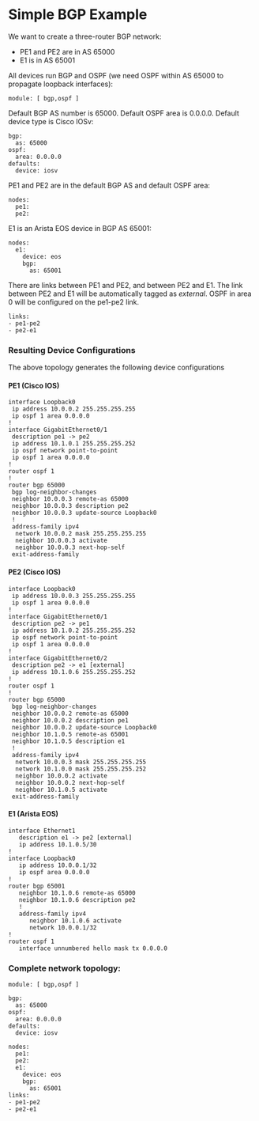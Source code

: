 # Simple BGP Example

We want to create a three-router BGP network:

* PE1 and PE2 are in AS 65000
* E1 is in AS 65001

All devices run BGP and OSPF (we need OSPF within AS 65000 to propagate loopback interfaces):

```
module: [ bgp,ospf ]
```

Default BGP AS number is 65000. Default OSPF area is 0.0.0.0. Default device type is Cisco IOSv:

```
bgp:
  as: 65000 
ospf:
  area: 0.0.0.0
defaults:
  device: iosv
```

PE1 and PE2 are in the default BGP AS and default OSPF area:

```
nodes:
  pe1:
  pe2:
```

E1 is an Arista EOS device in BGP AS 65001:

```
nodes:
  e1:
    device: eos
    bgp:
      as: 65001 
```

There are links between PE1 and PE2, and between PE2 and E1. The link between PE2 and E1 will be automatically tagged as *external*. OSPF in area 0 will be configured on the pe1-pe2 link.

```
links:
- pe1-pe2
- pe2-e1
```


### Resulting Device Configurations

The above topology generates the following device configurations

#### PE1 (Cisco IOS)

```
interface Loopback0
 ip address 10.0.0.2 255.255.255.255
 ip ospf 1 area 0.0.0.0
!
interface GigabitEthernet0/1
 description pe1 -> pe2
 ip address 10.1.0.1 255.255.255.252
 ip ospf network point-to-point
 ip ospf 1 area 0.0.0.0
!
router ospf 1
!
router bgp 65000
 bgp log-neighbor-changes
 neighbor 10.0.0.3 remote-as 65000
 neighbor 10.0.0.3 description pe2
 neighbor 10.0.0.3 update-source Loopback0
 !
 address-family ipv4
  network 10.0.0.2 mask 255.255.255.255
  neighbor 10.0.0.3 activate
  neighbor 10.0.0.3 next-hop-self
 exit-address-family
 ```

#### PE2 (Cisco IOS)

```
interface Loopback0
 ip address 10.0.0.3 255.255.255.255
 ip ospf 1 area 0.0.0.0
!
interface GigabitEthernet0/1
 description pe2 -> pe1
 ip address 10.1.0.2 255.255.255.252
 ip ospf network point-to-point
 ip ospf 1 area 0.0.0.0
!
interface GigabitEthernet0/2
 description pe2 -> e1 [external]
 ip address 10.1.0.6 255.255.255.252
!
router ospf 1
!
router bgp 65000
 bgp log-neighbor-changes
 neighbor 10.0.0.2 remote-as 65000
 neighbor 10.0.0.2 description pe1
 neighbor 10.0.0.2 update-source Loopback0
 neighbor 10.1.0.5 remote-as 65001
 neighbor 10.1.0.5 description e1
 !
 address-family ipv4
  network 10.0.0.3 mask 255.255.255.255
  network 10.1.0.0 mask 255.255.255.252
  neighbor 10.0.0.2 activate
  neighbor 10.0.0.2 next-hop-self
  neighbor 10.1.0.5 activate
 exit-address-family
```

#### E1 (Arista EOS)

```
interface Ethernet1
   description e1 -> pe2 [external]
   ip address 10.1.0.5/30
!
interface Loopback0
   ip address 10.0.0.1/32
   ip ospf area 0.0.0.0
!
router bgp 65001
   neighbor 10.1.0.6 remote-as 65000
   neighbor 10.1.0.6 description pe2
   !
   address-family ipv4
      neighbor 10.1.0.6 activate
      network 10.0.0.1/32
!
router ospf 1
   interface unnumbered hello mask tx 0.0.0.0
```

### Complete network topology:

```
module: [ bgp,ospf ]

bgp:
  as: 65000
ospf:
  area: 0.0.0.0
defaults:
  device: iosv

nodes:
  pe1:
  pe2:
  e1:
    device: eos
    bgp:
      as: 65001
links:
- pe1-pe2
- pe2-e1
```
